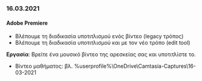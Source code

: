 ### 16.03.2021
#### Adobe Premiere

* Βλέπουμε τη διαδικασία υποτιτλισμού ενός βίντεο (legacy τρόπος)
* Βλέπουμε τη διαδικασία υποτιτλισμού και με τον νέο τρόπο (edit tool)

**Εργασία**: Βρείτε ένα μουσικό βίντεο της αρεσκείας σας και υποτιτλίστε το.

* Βίντεο μαθήματος: βλ. %userprofile%\OneDrive\Camtasia-Captures\16-03-2021
